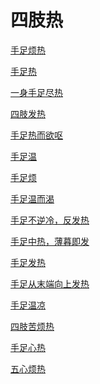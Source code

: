 # 四肢热[手足烦热](https://www.gmzyjc.com/search/result?wd=手足烦热)[手足热](https://www.gmzyjc.com/search/result?wd=手足热)[一身手足尽热](https://www.gmzyjc.com/search/result?wd=一身手足尽热)[四肢发热](https://www.gmzyjc.com/search/result?wd=四肢发热)[手足热而欲呕](https://www.gmzyjc.com/search/result?wd=手足热而欲呕)[手足温](https://www.gmzyjc.com/search/result?wd=手足温)[手足烦](https://www.gmzyjc.com/search/result?wd=手足烦)[手足温而渴](https://www.gmzyjc.com/search/result?wd=手足温而渴)[手足不逆冷，反发热](https://www.gmzyjc.com/search/result?wd=手足不逆冷，反发热)[手足中热，薄暮即发](https://www.gmzyjc.com/search/result?wd=手足中热，薄暮即发)[手足发热](https://www.gmzyjc.com/search/result?wd=手足发热)[手足从末端向上发热](https://www.gmzyjc.com/search/result?wd=手足从末端向上发热)[手足温凉](https://www.gmzyjc.com/search/result?wd=手足温凉)[四肢苦烦热](https://www.gmzyjc.com/search/result?wd=四肢苦烦热)[手足心热](https://www.gmzyjc.com/search/result?wd=手足心热)[五心烦热](https://www.gmzyjc.com/search/result?wd=五心烦热)